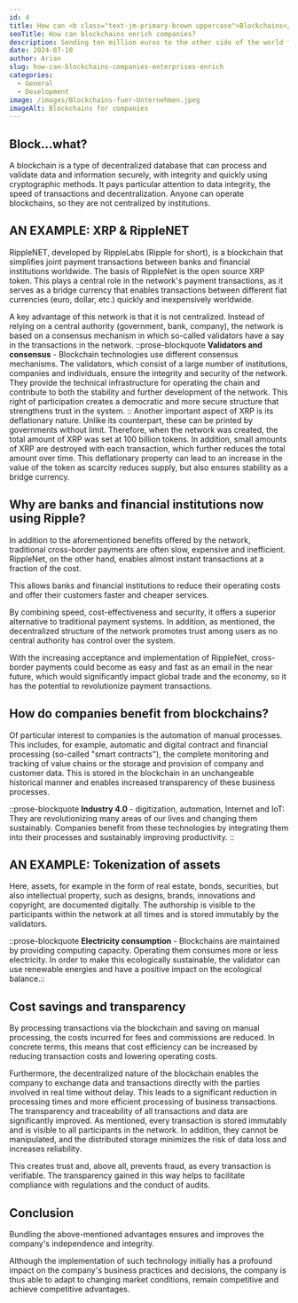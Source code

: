 ```yaml
---
id: 4
title: How can <b class="text-jm-primary-brown uppercase">Blockchains</b> Enrich your company?
seoTitle: How can blockchains enrich companies?
description: Sending ten million euros to the other side of the world for a fraction of a cent - several thousand times within a few seconds? Blockchain technologies are revolutionising all sectors of the economy at breakneck speed. But what are blockchains? How exactly is this changing the way we do business and how do companies benefit from it?
date: 2024-07-10
author: Arian
slug: how-can-blockchains-companies-enterprises-enrich
categories:
  - General
  - Development
image: /images/Blockchains-fuer-Unternehmen.jpeg
imageAlt: Blockchains for companies
---
```


## **Block...what?**

A blockchain is a type of decentralized database that can process and validate data and information securely, with
integrity and quickly using cryptographic methods. It pays particular attention to data integrity, the speed of
transactions and decentralization. Anyone can operate blockchains, so they are not centralized by institutions.

## **AN EXAMPLE: XRP & RippleNET**

RippleNET, developed by RippleLabs (Ripple for short), is a blockchain that simplifies joint payment transactions
between banks and financial institutions worldwide. The basis of RippleNet is the open source XRP token. This plays a
central role in the network's payment transactions, as it serves as a bridge currency that enables transactions between
different fiat currencies (euro, dollar, etc.) quickly and inexpensively worldwide.

A key advantage of this network is that it is not centralized. Instead of relying on a central authority (government,
bank, company), the network is based on a consensus mechanism in which so-called validators have a say in the
transactions in the network. ::prose-blockquote **Validators and consensus** - Blockchain technologies use different
consensus mechanisms. The validators, which consist of a large number of institutions, companies and individuals, ensure
the integrity and security of the network. They provide the technical infrastructure for operating the chain and
contribute to both the stability and further development of the network. This right of participation creates a
democratic and more secure structure that strengthens trust in the system. :: Another important aspect of XRP is its
deflationary nature. Unlike its counterpart, these can be printed by governments without limit. Therefore, when the
network was created, the total amount of XRP was set at 100 billion tokens. In addition, small amounts of XRP are
destroyed with each transaction, which further reduces the total amount over time. This deflationary property can lead
to an increase in the value of the token
as scarcity reduces supply, but also ensures stability as a bridge currency.

## **Why are banks and financial institutions now using Ripple?**

In addition to the aforementioned benefits offered by the network, traditional cross-border payments are often slow,
expensive and inefficient. RippleNet, on the other hand, enables almost instant transactions at a fraction of the cost.

This allows banks and financial institutions to reduce their operating costs and offer their customers faster and
cheaper services.

By combining speed, cost-effectiveness and security, it offers a superior alternative to
traditional payment systems. In addition, as mentioned, the decentralized structure of the network promotes
trust among users as no central authority has control over the system.

With the increasing acceptance and implementation of RippleNet, cross-border payments could become as easy and fast as
an email in the near future, which would significantly impact global trade and the economy, so it has the potential to
revolutionize payment transactions.

## **How ​​do companies benefit from blockchains?**

Of particular interest to companies is the automation of manual processes. This includes, for example,
automatic and digital contract and financial processing (so-called "smart contracts"), the complete monitoring and
tracking of value chains or the storage and provision of company and customer data. This is stored in the blockchain in
an unchangeable historical manner and enables increased transparency of these business processes.

::prose-blockquote
**Industry 4.0** - digitization, automation, Internet and IoT: They are revolutionizing many areas of our
lives and changing them sustainably. Companies benefit from these technologies by integrating them into their
processes and sustainably improving productivity. ::

## **AN EXAMPLE: Tokenization of assets**

Here, assets, for example in the form of real estate, bonds, securities, but also intellectual property, such as
designs, brands, innovations and copyright, are documented digitally. The authorship is visible to the participants
within the network at all times and is stored immutably by the validators.

::prose-blockquote
**Electricity consumption** - Blockchains are maintained by providing computing capacity. Operating them consumes more
or less electricity. In order to make this ecologically sustainable, the validator can
use renewable energies and have a positive impact on the ecological balance.::

## **Cost savings and transparency**

By processing transactions via the blockchain and saving on manual processing, the costs incurred for fees and
commissions are reduced. In concrete terms, this means that cost efficiency can be increased by reducing transaction
costs and lowering operating costs.

Furthermore, the decentralized nature of the blockchain enables the company to exchange data and transactions directly
with the parties involved in real time without delay. This leads to a significant reduction in processing times and more
efficient processing of business transactions. The transparency and traceability of all transactions and data are
significantly improved. As mentioned, every transaction is stored immutably and is visible to all participants in the
network. In addition, they cannot be manipulated, and the distributed storage minimizes the risk of data loss and
increases reliability.

This creates trust and, above all, prevents fraud, as every transaction is verifiable. The transparency gained in this
way helps to facilitate compliance with regulations and the conduct of audits.

## **Conclusion**

Bundling the above-mentioned advantages ensures and improves the company's independence and integrity.

Although the implementation of such technology initially has a profound impact on the company's business practices and
decisions, the company is thus able to adapt to changing market conditions,
remain competitive and achieve competitive advantages.
